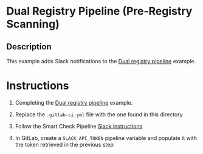 # Dual Registry Pipeline (Pre-Registry Scanning)
## Description

This example adds Slack notifications to the [Dual registry pipeline](https://github.com/OzNetNerd/Smart-Check-Pipeline-GitLab/tree/master/pipelines/dual-registry-pipeline/) example.        

# Instructions

1. Completing the [Dual registry pipeline](https://github.com/OzNetNerd/Smart-Check-Pipeline-GitLab/tree/master/pipelines/dual-registry-pipeline/) example.

2. Replace the `.gitlab-ci.yml` file with the one found in this directory

3. Follow the Smart Check Pipeline [Slack instructions](https://github.com/OzNetNerd/Deep-Security-Smart-Check-Pipeline-Notifications#slack)

4. In GitLab, create a `SLACK_API_TOKEN` pipeline variable and populate it with the token retrieved in the previous step
